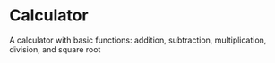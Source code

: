 # Calculator
A calculator with basic functions: addition, subtraction, multiplication, division, and square root
